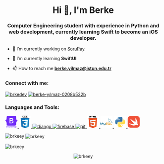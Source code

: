 <h1 align="center">Hi 👋, I'm Berke</h1>
<h3 align="center">Computer Engineering student with experience in Python and web development, currently learning Swift to become an iOS developer.</h3>


- 🔭 I’m currently working on [SoruPay](https://github.com/Brkeey/SoruPay)

- 🌱 I’m currently learning **SwiftUI**

- 📫 How to reach me **berke.yilmaz@istun.edu.tr**

<h3 align="left">Connect with me:</h3>
<p align="left">
<a href="https://twitter.com/brkedev" target="blank"><img align="center" src="https://raw.githubusercontent.com/rahuldkjain/github-profile-readme-generator/master/src/images/icons/Social/twitter.svg" alt="brkedev" height="30" width="40" /></a>
<a href="https://linkedin.com/in/berke-yılmaz-0208b532b" target="blank"><img align="center" src="https://raw.githubusercontent.com/rahuldkjain/github-profile-readme-generator/master/src/images/icons/Social/linked-in-alt.svg" alt="berke-yılmaz-0208b532b" height="30" width="40" /></a>
</p>

<h3 align="left">Languages and Tools:</h3>
<p align="left"> <a href="https://getbootstrap.com" target="_blank" rel="noreferrer"> <img src="https://raw.githubusercontent.com/devicons/devicon/master/icons/bootstrap/bootstrap-plain-wordmark.svg" alt="bootstrap" width="40" height="40"/> </a> <a href="https://www.w3schools.com/css/" target="_blank" rel="noreferrer"> <img src="https://raw.githubusercontent.com/devicons/devicon/master/icons/css3/css3-original-wordmark.svg" alt="css3" width="40" height="40"/> </a> <a href="https://www.djangoproject.com/" target="_blank" rel="noreferrer"> <img src="https://cdn.worldvectorlogo.com/logos/django.svg" alt="django" width="40" height="40"/> </a> <a href="https://firebase.google.com/" target="_blank" rel="noreferrer"> <img src="https://www.vectorlogo.zone/logos/firebase/firebase-icon.svg" alt="firebase" width="40" height="40"/> </a> <a href="https://git-scm.com/" target="_blank" rel="noreferrer"> <img src="https://www.vectorlogo.zone/logos/git-scm/git-scm-icon.svg" alt="git" width="40" height="40"/> </a> <a href="https://www.w3.org/html/" target="_blank" rel="noreferrer"> <img src="https://raw.githubusercontent.com/devicons/devicon/master/icons/html5/html5-original-wordmark.svg" alt="html5" width="40" height="40"/> </a> <a href="https://www.mysql.com/" target="_blank" rel="noreferrer"> <img src="https://raw.githubusercontent.com/devicons/devicon/master/icons/mysql/mysql-original-wordmark.svg" alt="mysql" width="40" height="40"/> </a> <a href="https://www.python.org" target="_blank" rel="noreferrer"> <img src="https://raw.githubusercontent.com/devicons/devicon/master/icons/python/python-original.svg" alt="python" width="40" height="40"/> </a> <a href="https://developer.apple.com/swift/" target="_blank" rel="noreferrer"> <img src="https://raw.githubusercontent.com/devicons/devicon/master/icons/swift/swift-original.svg" alt="swift" width="40" height="40"/> </a> </p>

<p><img align="left" src="https://github-readme-stats.vercel.app/api/top-langs?username=brkeey&show_icons=true&locale=en&layout=compact" alt="brkeey" /></p>

<p>&nbsp;<img align="center" src="https://github-readme-stats.vercel.app/api?username=brkeey&show_icons=true&locale=en" alt="brkeey" /></p>

<p><img align="center" src="https://github-readme-streak-stats.herokuapp.com/?user=brkeey&" alt="brkeey" /></p>

<p align="center"> <img src="https://komarev.com/ghpvc/?username=brkeey&label=Profile%20views&color=0e75b6&style=flat" alt="brkeey" /> </p>
